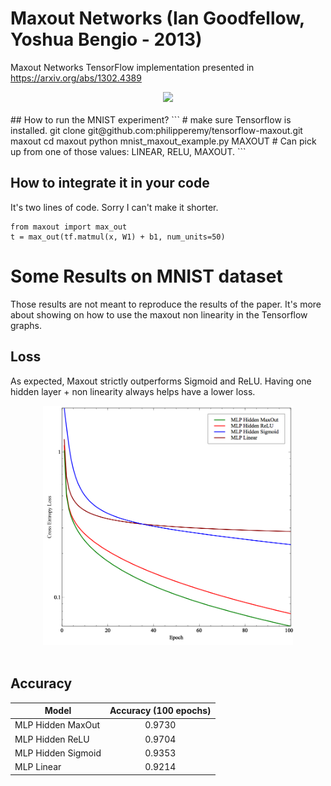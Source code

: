 # Maxout Networks (Ian Goodfellow, Yoshua Bengio - 2013)
Maxout Networks TensorFlow implementation presented in https://arxiv.org/abs/1302.4389

<div align="center">
  <img src="https://www.tensorflow.org/images/tf_logo_transp.png" width="150"><br><br>
</div>
## How to run the MNIST experiment?
```
# make sure Tensorflow is installed.
git clone git@github.com:philipperemy/tensorflow-maxout.git maxout
cd maxout
python mnist_maxout_example.py MAXOUT # Can pick up from one of those values: LINEAR, RELU, MAXOUT.
```

## How to integrate it in your code

It's two lines of code. Sorry I can't make it shorter.

```
from maxout import max_out
t = max_out(tf.matmul(x, W1) + b1, num_units=50)
```

# Some Results on MNIST dataset

Those results are not meant to reproduce the results of the paper. It's more about showing on how to use the maxout non linearity in the Tensorflow graphs.

## Loss

As expected, Maxout strictly outperforms Sigmoid and ReLU. Having one hidden layer + non linearity always helps have a lower loss.

<div align="center">
  <img src="fig/mnist.png" width="400"><br><br>
</div>

## Accuracy

| Model      | Accuracy (100 epochs) | 
| ------------- |:-------------:|
| MLP Hidden MaxOut      | 0.9730 |
| MLP Hidden ReLU       |  0.9704      |
| MLP Hidden Sigmoid | 0.9353      |
| MLP Linear | 0.9214      |
